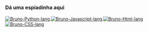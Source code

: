 ### Dá uma espiadinha aqui

<div>
  <a href=https://github.com/Macedopy>
  <img align="center" alt="Bruno-Python-lang" src=https://img.shields.io/badge/Python-3776AB?style=for-the-badge&logo=python&logoColor=white>
  <img align="center" alt="Bruno-Javascript-lang" src=https://img.shields.io/badge/JavaScript-323330?style=for-the-badge&logo=javascript&logoColor=F7DF1E>
  <img align="center" alt="Bruno-Html-lang" src=https://img.shields.io/badge/HTML5-E34F26?style=for-the-badge&logo=html5&logoColor=white>
  <img align="center" alt="Bruno-CSS-lang" src=https://img.shields.io/badge/CSS3-1572B6?style=for-the-badge&logo=css3&logoColor=white>
</div>

  
